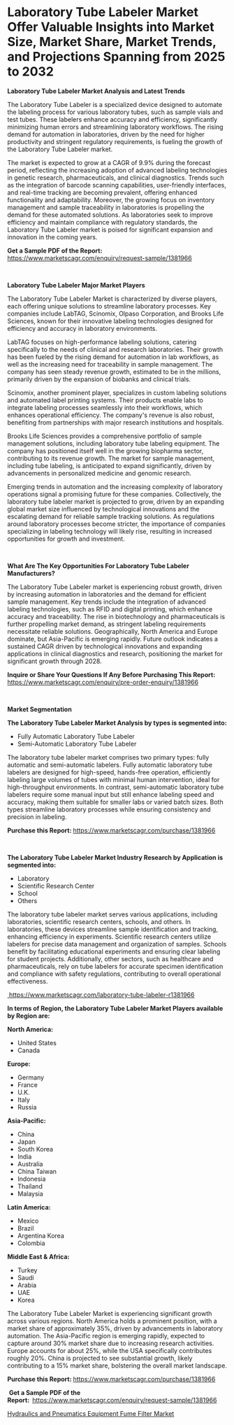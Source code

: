 <p><h1>Laboratory Tube Labeler Market Offer Valuable Insights into Market Size, Market Share, Market Trends, and Projections Spanning from 2025 to 2032</h1></p><p><strong>Laboratory Tube Labeler Market Analysis and Latest Trends</strong></p>
<p><p>The Laboratory Tube Labeler is a specialized device designed to automate the labeling process for various laboratory tubes, such as sample vials and test tubes. These labelers enhance accuracy and efficiency, significantly minimizing human errors and streamlining laboratory workflows. The rising demand for automation in laboratories, driven by the need for higher productivity and stringent regulatory requirements, is fueling the growth of the Laboratory Tube Labeler market.</p><p>The market is expected to grow at a CAGR of 9.9% during the forecast period, reflecting the increasing adoption of advanced labeling technologies in genetic research, pharmaceuticals, and clinical diagnostics. Trends such as the integration of barcode scanning capabilities, user-friendly interfaces, and real-time tracking are becoming prevalent, offering enhanced functionality and adaptability. Moreover, the growing focus on inventory management and sample traceability in laboratories is propelling the demand for these automated solutions. As laboratories seek to improve efficiency and maintain compliance with regulatory standards, the Laboratory Tube Labeler market is poised for significant expansion and innovation in the coming years.</p></p>
<p><strong>Get a Sample PDF of the Report:&nbsp;</strong> <a href="https://www.marketscagr.com/enquiry/request-sample/1381966?utm_campaign=2629&utm_medium=2&utm_source=Github&utm_content=ia&utm_term=24022025&utm_id=laboratory-tube-labeler">https://www.marketscagr.com/enquiry/request-sample/1381966</a></p>
<p>&nbsp;</p>
<p><strong>Laboratory Tube Labeler Major Market Players</strong></p>
<p><p>The Laboratory Tube Labeler Market is characterized by diverse players, each offering unique solutions to streamline laboratory processes. Key companies include LabTAG, Scinomix, Olpaso Corporation, and Brooks Life Sciences, known for their innovative labeling technologies designed for efficiency and accuracy in laboratory environments.</p><p>LabTAG focuses on high-performance labeling solutions, catering specifically to the needs of clinical and research laboratories. Their growth has been fueled by the rising demand for automation in lab workflows, as well as the increasing need for traceability in sample management. The company has seen steady revenue growth, estimated to be in the millions, primarily driven by the expansion of biobanks and clinical trials.</p><p>Scinomix, another prominent player, specializes in custom labeling solutions and automated label printing systems. Their products enable labs to integrate labeling processes seamlessly into their workflows, which enhances operational efficiency. The company's revenue is also robust, benefiting from partnerships with major research institutions and hospitals.</p><p>Brooks Life Sciences provides a comprehensive portfolio of sample management solutions, including laboratory tube labeling equipment. The company has positioned itself well in the growing biopharma sector, contributing to its revenue growth. The market for sample management, including tube labeling, is anticipated to expand significantly, driven by advancements in personalized medicine and genomic research.</p><p>Emerging trends in automation and the increasing complexity of laboratory operations signal a promising future for these companies. Collectively, the laboratory tube labeler market is projected to grow, driven by an expanding global market size influenced by technological innovations and the escalating demand for reliable sample tracking solutions. As regulations around laboratory processes become stricter, the importance of companies specializing in labeling technology will likely rise, resulting in increased opportunities for growth and investment.</p></p>
<p>&nbsp;</p>
<p><strong>What Are The Key Opportunities For Laboratory Tube Labeler Manufacturers?</strong></p>
<p><p>The Laboratory Tube Labeler market is experiencing robust growth, driven by increasing automation in laboratories and the demand for efficient sample management. Key trends include the integration of advanced labeling technologies, such as RFID and digital printing, which enhance accuracy and traceability. The rise in biotechnology and pharmaceuticals is further propelling market demand, as stringent labeling requirements necessitate reliable solutions. Geographically, North America and Europe dominate, but Asia-Pacific is emerging rapidly. Future outlook indicates a sustained CAGR driven by technological innovations and expanding applications in clinical diagnostics and research, positioning the market for significant growth through 2028.</p></p>
<p><strong>Inquire or Share Your Questions If Any Before Purchasing This Report:</strong> <a href="https://www.marketscagr.com/enquiry/pre-order-enquiry/1381966?utm_campaign=2629&utm_medium=2&utm_source=Github&utm_content=ia&utm_term=24022025&utm_id=laboratory-tube-labeler">https://www.marketscagr.com/enquiry/pre-order-enquiry/1381966</a></p>
<p>&nbsp;</p>
<p><strong>Market Segmentation</strong></p>
<p><strong>The Laboratory Tube Labeler Market Analysis by types is segmented into:</strong></p>
<p><ul><li>Fully Automatic Laboratory Tube Labeler</li><li>Semi-Automatic Laboratory Tube Labeler</li></ul></p>
<p><p>The laboratory tube labeler market comprises two primary types: fully automatic and semi-automatic labelers. Fully automatic laboratory tube labelers are designed for high-speed, hands-free operation, efficiently labeling large volumes of tubes with minimal human intervention, ideal for high-throughput environments. In contrast, semi-automatic laboratory tube labelers require some manual input but still enhance labeling speed and accuracy, making them suitable for smaller labs or varied batch sizes. Both types streamline laboratory processes while ensuring consistency and precision in labeling.</p></p>
<p><strong>Purchase this Report:&nbsp;</strong><a href="https://www.marketscagr.com/purchase/1381966?utm_campaign=2629&utm_medium=2&utm_source=Github&utm_content=ia&utm_term=24022025&utm_id=laboratory-tube-labeler">https://www.marketscagr.com/purchase/1381966</a></p>
<p>&nbsp;</p>
<p><strong>The Laboratory Tube Labeler Market Industry Research by Application is segmented into:</strong></p>
<p><ul><li>Laboratory</li><li>Scientific Research Center</li><li>School</li><li>Others</li></ul></p>
<p><p>The laboratory tube labeler market serves various applications, including laboratories, scientific research centers, schools, and others. In laboratories, these devices streamline sample identification and tracking, enhancing efficiency in experiments. Scientific research centers utilize labelers for precise data management and organization of samples. Schools benefit by facilitating educational experiments and ensuring clear labeling for student projects. Additionally, other sectors, such as healthcare and pharmaceuticals, rely on tube labelers for accurate specimen identification and compliance with safety regulations, contributing to overall operational effectiveness.</p></p>
<p><a href="https://www.marketscagr.com/laboratory-tube-labeler-r1381966?utm_campaign=2629&utm_medium=2&utm_source=Github&utm_content=ia&utm_term=24022025&utm_id=laboratory-tube-labeler">&nbsp;https://www.marketscagr.com/laboratory-tube-labeler-r1381966</a></p>
<p><strong>In terms of Region, the Laboratory Tube Labeler Market Players available by Region are:</strong></p>
<p>
    <p> <strong> North America: </strong>
        <ul>
            <li>United States</li>
            <li>Canada</li>
        </ul>
        </p> 
    <p> <strong> Europe: </strong>
        <ul>
            <li>Germany</li>
            <li>France</li>
            <li>U.K.</li>
            <li>Italy</li>
            <li>Russia</li>
        </ul>
        </p> 
    <p> <strong> Asia-Pacific: </strong>
        <ul>
            <li>China</li>
            <li>Japan</li>
            <li>South Korea</li>
            <li>India</li>
            <li>Australia</li>
            <li>China Taiwan</li>
            <li>Indonesia</li>
            <li>Thailand</li>
            <li>Malaysia</li>
        </ul>
        </p> 
    <p> <strong> Latin America: </strong>
        <ul>
            <li>Mexico</li>
            <li>Brazil</li>
            <li>Argentina Korea</li>
            <li>Colombia</li>
        </ul>
        </p> 
    <p> <strong> Middle East & Africa: </strong>
        <ul>
            <li>Turkey</li>
            <li>Saudi</li>
            <li>Arabia</li>
            <li>UAE</li>
            <li>Korea</li>
        </ul>
    </p>
    </p>
<p><p>The Laboratory Tube Labeler Market is experiencing significant growth across various regions. North America holds a prominent position, with a market share of approximately 35%, driven by advancements in laboratory automation. The Asia-Pacific region is emerging rapidly, expected to capture around 30% market share due to increasing research activities. Europe accounts for about 25%, while the USA specifically contributes roughly 20%. China is projected to see substantial growth, likely contributing to a 15% market share, bolstering the overall market landscape.</p></p>
<p><strong>Purchase this Report: </strong><a href="https://www.marketscagr.com/purchase/1381966?utm_campaign=2629&utm_medium=2&utm_source=Github&utm_content=ia&utm_term=24022025&utm_id=laboratory-tube-labeler">https://www.marketscagr.com/purchase/1381966</a></p>
<p>&nbsp;<strong>Get a Sample PDF of the Report:&nbsp;&nbsp;</strong><a href="https://www.marketscagr.com/enquiry/request-sample/1381966?utm_campaign=2629&utm_medium=2&utm_source=Github&utm_content=ia&utm_term=24022025&utm_id=laboratory-tube-labeler">https://www.marketscagr.com/enquiry/request-sample/1381966</a></p>
<p><strong></strong></p>
<p><p><a href="https://github.com/ulyssacrayne00231/Market-Research-Report-List-1/blob/main/hydraulics-and-pneumatics-equipment-fume-filter-market.md?utm_campaign=2629&utm_medium=2&utm_source=Github&utm_content=ia&utm_term=24022025&utm_id=laboratory-tube-labeler">Hydraulics and Pneumatics Equipment Fume Filter Market</a></p></p>